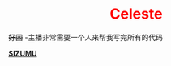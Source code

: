 # <center><font font color = red> Celeste </font></center>

~~好困~~
 -主播非常需要一个人来帮我写完所有的代码

 **[SIZUMU]((https://space.bilibili.com/494826387?spm_id_from=333.1007.0.0))**<br>

